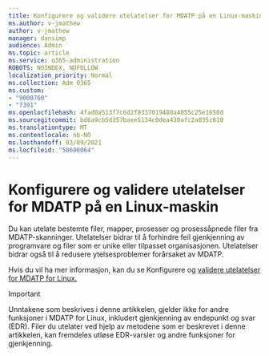 ```yaml
---
title: Konfigurere og validere utelatelser for MDATP på en Linux-maskin
ms.author: v-jmathew
author: v-jmathew
manager: dansimp
audience: Admin
ms.topic: article
ms.service: o365-administration
ROBOTS: NOINDEX, NOFOLLOW
localization_priority: Normal
ms.collection: Adm_O365
ms.custom:
- "9000760"
- "7391"
ms.openlocfilehash: 4fad0a513f7c6d2f0337019488a4055c25e1650d
ms.sourcegitcommit: bd6a9cb5d357baee5134c0dea430afc2a035c810
ms.translationtype: MT
ms.contentlocale: nb-NO
ms.lasthandoff: 03/09/2021
ms.locfileid: "50696064"
---
```

# <a name="configure-and-validate-exclusions-for-mdatp-on-a-linux-machine"></a>Konfigurere og validere utelatelser for MDATP på en Linux-maskin

Du kan utelate bestemte filer, mapper, prosesser og prosessåpnede filer fra MDATP-skanninger. Utelatelser bidrar til å forhindre feil gjenkjenning av programvare og filer som er unike eller tilpasset organisasjonen. Utelatelser bidrar også til å redusere ytelsesproblemer forårsaket av MDATP.

Hvis du vil ha mer informasjon, kan du se Konfigurere og [validere utelatelser for MDATP for Linux.](https://go.microsoft.com/fwlink/?linkid=2144517)

> [!IMPORTANT]
> Unntakene som beskrives i denne artikkelen, gjelder ikke for andre funksjoner i MDATP for Linux, inkludert gjenkjenning av endepunkt og svar (EDR). Filer du utelater ved hjelp av metodene som er beskrevet i denne artikkelen, kan fremdeles utløse EDR-varsler og andre funksjoner for gjenkjenning.
